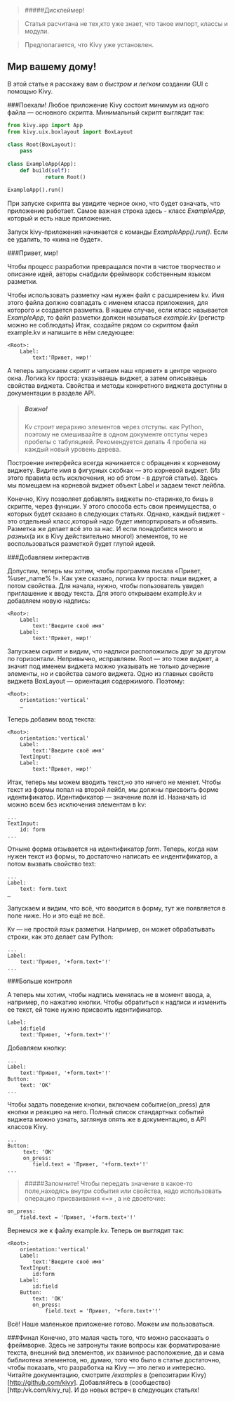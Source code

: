 >#####Дисклеймер!

>Статья расчитана не тех,кто уже знает, что такое импорт, классы и модули.

>Предполагается, что  Kivy уже установлен.

## Мир вашему дому!

В этой статье я расскажу вам о *быстром и легком* создании GUI с помощью Kivy.


###Поехали!
Любое приложение Kivy состоит минимум из одного файла — основного скрипта.
Минимальный скрипт выглядит так:
```python
from kivy.app import App
from kivy.uix.boxlayout import BoxLayout

class Root(BoxLayout):
	pass
		
class ExampleApp(App):
	def build(self):
	        return Root()

ExampleApp().run()
```
При запуске скрипта вы увидите черное окно, что будет означать, что приложение работает. Самое важная строка здесь - класс *ExampleApp*, который и есть наше приложение. 

Запуск kivy-приложения начинается с команды *ExampleApp().run()*. Если ее удалить, то «кина не будет». 

###Привет, мир!

Чтобы процесс разработки превращался почти в чистое творчество и описание идей, авторы снабдили фреймворк собственным языком разметки.

Чтобы использовать разметку нам нужен файл с расширением kv. Имя этого файла должно совпадать с именем класса приложения, для которого и создается разметка. В нашем случае, если класс называется _ExampleApp_, то файл разметки должен называться _example.kv_ (регистр можно не соблюдать)
Итак, создайте рядом со скриптом файл example.kv и напишите в нём следующее:
```
<Root>:
    Label:
        text:'Привет, мир!'
```        
А теперь запускаем скрипт и читаем наш «привет» в центре черного окна.
Логика kv проста: указываешь виджет, а затем описываешь свойства виджета.
Свойства и методы конкретного виджета доступны в документации в разделе API. 

>##### Важно!
>Kv строит иерархию элементов через отступы. как Python, поэтому не смешиваайте  в одном документе отступы через пробелы с табуляцией. Рекомендуется делать 4 пробела на каждый новый уровень дерева.

Построение интерфейса всегда начинается с обращения к корневому виджету. Видите имя в фигурных скобках — это корневой виджет. (Из этого правила есть исключения, но об этом - в другой статье). Здесь мы помещаем на корневой виджет объект Label и задаем текст лейбла. 

Конечно, Kivy позволяет добавлять виджеты по-старинке,то бишь в скрипте, через функции. У этого способа есть 
свои преимущества, о которых будет сказано в следующих статьях.
Однако, каждый виджет - это отдельный класс,который надо будет импортировать и объявить.
Разметка же делает всё это за нас. 
И если понадобится много и *разных*(а их в Kivy действительно много!) элементов, то не воспользоваться разметкой будет глупой идеей.


###Добавляем интерактив

Допустим, теперь мы хотим, чтобы программа писала «Привет, %user_name% !».
Как уже сказано, логика kv проста: пиши виджет, а потом свойства.
Для начала, нужно, чтобы пользователь увидел приглашение к вводу текста. Для этого открываем example.kv и добавляем новую надпись:
```
<Root>:
    Label:
        text:'Введите своё имя'
    Label:
        text:'Привет, мир!'
```
Запускаем скрипт и видим, что надписи расположились друг за другом по горизонтали. Непривычно, исправляем. Root — это тоже виджет, а значит под именем виджета можно указывать не только дочерние элементы, но и свойства самого виджета.
Одно из главных свойств виджета BoxLayout — ориентация содержимого. Поэтому:
```
<Root>:
    orientation:'vertical'
    …
```    
Теперь добавим ввод текста:
```
<Root>:
    orientation:'vertical'
    Label:
        text:'Введите своё имя'
    TextInput:
    Label:
        text:'Привет, мир!'
```
Итак, теперь мы можем вводить текст,но это ничего не меняет. Чтобы текст из формы попал на второй лейбл, мы должны присвоить форме идентификатор.  Идентификатор — значение поля id. Назначать id можно всем без исключения элементам в kv:
```
...
TextInput:
    id: form
...
```
Отныне форма отзывается на идентификатор _form_.
Теперь, когда нам нужен текст из формы, то достаточно написать ее индентификатор, а потом вызвать свойство text:
```
...
Label:
    text: form.text
…
```
Запускаем и видим, что всё, что вводится в форму, тут же появляется в поле ниже. Но и это ещё не всё.

Kv — не простой язык разметки. Например, он может обрабатывать строки, как это делает сам Python:
```	
...
Label:
    text:'Привет, '+form.text+'!'
...    
```

###Больше контроля

А теперь мы хотим, чтобы надпись менялась не в момент ввода, а, например, по нажатию кнопки. Чтобы обратиться к надписи и изменить ее текст, ей тоже нужно присвоить идентификатор.
```
Label:
    id:field
    text:'Привет, '+form.text+'!'
```
Добавляем кнопку:
```
...
Label:
    text:'Привет, '+form.text+'!'
Button:
    text: 'OK'
...    
```
Чтобы задать поведение кнопки, включаем событие(on_press) для кнопки и реакцию на него.
Полный список стандартных событий виджета можно узнать, заглянув опять же в документацию,
в API классов Kivy.

```
...
Button:
     text: 'OK'
     on_press:
        field.text = 'Привет, '+form.text+'!'
...
```

> #####Запомните!
>Чтобы передать значение в какое-то поле,находясь внутри события или свойства, надо использовать операцию присваивания «=» , а не двоеточие:
```
on_press:
	field.text = 'Привет, '+form.text+'!'
```

Вернемся же к файлу example.kv. Теперь он выглядит так:
```
<Root>:
    orientation:'vertical'
    Label:
        text:'Введите своё имя'
    TextInput:
        id:form
    Label:
        id:field
    Button:
        text: 'OK'
        on_press:
            field.text = 'Привет, '+form.text+'!'
```
Всё! Наше маленькое приложение готово. Можем им пользоваться.

###Финал
Конечно, это малая часть того, что можно рассказать о фреймворке. Здесь не затронуты такие вопросы как форматирование текста, внешний вид элементов, их взаимное расположение, да и сама библиотека элементов, но, думаю, того что было в статье достаточно, чтобы показать, что разработка на Kivy — это легко и интересно. 
Читайте документацию, смотрите */examples* в (репозитарии Kivy)[http://github.com/kivy].
Добавляйтесь в (сообщество)[http:/vk.com/kivy_ru].
И до новых встреч в следующих статьях!
